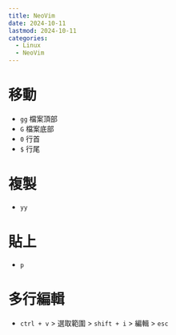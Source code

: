 ```yaml
---
title: NeoVim
date: 2024-10-11
lastmod: 2024-10-11
categories:
  - Linux
  - NeoVim
---
```


# 移動

- `gg` 檔案頂部
- `G` 檔案底部
- `0` 行首
- `$` 行尾

# 複製

- `yy`

# 貼上

- `p`

# 多行編輯

- `ctrl + v` > 選取範圍 > `shift + i` > 編輯 > `esc`
